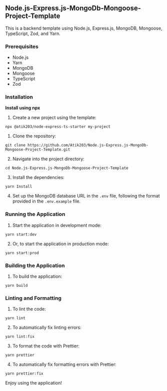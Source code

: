## Node.js-Express.js-MongoDb-Mongoose-Project-Template

This is a backend template using Node.js, Express.js, MongoDB, Mongoose, TypeScript, Zod, and Yarn.

### Prerequisites

- Node.js
- Yarn
- MongoDB
- Mongoose
- TypeScript
- Zod

### Installation

**Install using npx**

1. Create a new project using the template:

```
npx @atik203/node-express-ts-starter my-project
```

1. Clone the repository:

```
git clone https://github.com/Atik203/Node.js-Express.js-MongoDb-Mongoose-Project-Template.git

```

2. Navigate into the project directory:

```
cd Node.js-Express.js-MongoDb-Mongoose-Project-Template

```

3. Install the dependencies:

```
yarn Install

```

4. Set up the MongoDB database URL in the `.env` file, following the format provided in the `.env.example` file.

### Running the Application

1. Start the application in development mode:

```
yarn start:dev

```

2. Or, to start the application in production mode:

```
yarn start:prod

```

### Building the Application

1. To build the application:

```
yarn build
```

### Linting and Formatting

1. To lint the code:

```
yarn lint

```

2. To automatically fix linting errors:

```
yarn lint:fix

```

3. To format the code with Prettier:

```
yarn prettier

```

4. To automatically fix formatting errors with Prettier:

```
yarn prettier:fix

```

Enjoy using the application!

